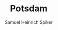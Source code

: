 ---
image: /assets/images/spiker/50a.jpg
thumb: /assets/images/spiker-thumbs/50a.jpg
author: Samuel Heinrich Spiker
artist: 
engraver: 
title: "Potsdam"
subtitle: 
tags:
  - View
layout: post
---